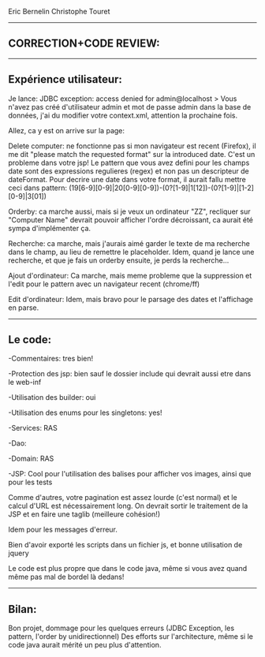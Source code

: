 Eric Bernelin
Christophe Touret 

------------------------------------------------------------------
CORRECTION+CODE REVIEW:
------------------------------------------------------------------

-------------------------
Expérience utilisateur:
-------------------------

Je lance: JDBC exception: access denied for admin@localhost > Vous n'avez pas créé d'utilisateur admin et mot de passe admin dans la base de données, j'ai du modifier votre context.xml, attention la prochaine fois.

Allez, ca y est on arrive sur la page:

Delete computer: ne fonctionne pas si mon navigateur est recent (Firefox), il me dit "please match the requested format" sur la introduced date. C'est un probleme dans votre jsp! Le pattern que vous avez defini pour les champs date sont des expressions regulieres (regex) et non pas un descripteur de dateFormat.
Pour decrire une date dans votre format, il aurait fallu mettre ceci dans pattern:
(19[6-9][0-9]|20[0-9][0-9])\-(0?[1-9]|1[12])\-(0?[1-9]|[1-2][0-9]|3[01])



Orderby: ca marche aussi, mais si je veux un ordinateur "ZZ", recliquer sur "Computer Name" devrait pouvoir afficher l'ordre décroissant, ca aurait été sympa d'implémenter ça.

Recherche: ca marche, mais j'aurais aimé garder le texte de ma recherche dans le champ, au lieu de remettre le placeholder. Idem, quand je lance une recherche, et que je fais un orderby ensuite, je perds la recherche...

Ajout d'ordinateur: Ca marche, mais meme probleme que la suppression et l'edit pour le pattern avec un navigateur recent (chrome/ff)

Edit d'ordinateur:
Idem, mais bravo pour le parsage des dates et l'affichage en parse.

-------------------------
Le code:
-------------------------
-Commentaires: tres bien!

-Protection des jsp: bien sauf le dossier include qui devrait aussi etre dans le web-inf
	
-Utilisation des builder: oui

-Utilisation des enums pour les singletons: yes!


-Services: RAS

-Dao: 

-Domain: RAS

-JSP: Cool pour l'utilisation des balises pour afficher vos images, ainsi que pour les tests

Comme d'autres, votre pagination est assez lourde (c'est normal) et le calcul d'URL est nécessairement long. On devrait sortir le traitement de la JSP et en faire une taglib (meilleure cohésion!)

Idem pour les messages d'erreur.

Bien d'avoir exporté les scripts dans un fichier js, et bonne utilisation de jquery

Le code est plus propre que dans le code java, même si vous avez quand même pas mal de bordel là dedans!

-------------------------
Bilan: 
-------------------------
Bon projet, dommage pour les quelques erreurs (JDBC Exception, les pattern, l'order by unidirectionnel)
Des efforts sur l'architecture, même si le code java aurait mérité un peu plus d'attention.
